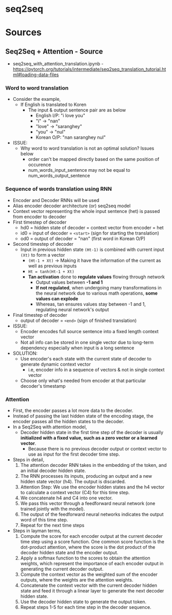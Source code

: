 # seq2seq

# Sources
## Seq2Seq + Attention - Source
- seq2seq_with_attention_translation.ipynb - https://pytorch.org/tutorials/intermediate/seq2seq_translation_tutorial.html#loading-data-files

### Word to word translation
- Consider the example, 
  - If English is translated to Koren
    - The input & output sentence pair are as below
        - English I/P: "i love you"
        - "i" -> "nan"
        - "love" -> "saranghey"
        - "you" -> "nul"
        - Korean O/P: "nan saranghey nul"
- ISSUE:
  - Why word to word translation is not an optimal solution? Issues below
    - order can't be mapped directly based on the same position of occurence
    - num_words_input_sentence may not be equal to num_words_output_sentence

### Sequence of words translation using RNN
- Encoder and Decoder RNNs will be used
- Alias encoder decoder architecture (or) seq2seq model
- Context vector representing the whole input sentence (het) is passed from encoder to decoder
- First timestep of decoder
  - hd0 = hidden state of decoder = context vector from encoder = het
  - id0 = input of decoder = `<start>` (sign for starting the translation)
  - od0 = output of decoder =  "nan" (first word in Korean O/P)
- Second timestep of decoder
  - Input in previous hidden state `(Ht-1)` is combined with current input `(Xt)` to form a vector
    - `(Ht-1 + Xt)` -> Making it have the information of the current as well as previous inputs
    - `Ht = tanh(Ht-1 + Xt)` 
    - **Tan activation** done to **regulate values** flowing through network
        - Output values between **-1 and 1**
        - **If not regulated**, when undergoing many transformations in the neural network due to various math operations, **some values can explode**
        - Whereas, tan ensures values stay between -1 and 1, regulating neural network's output
- Final timestep of decoder
  - output of decoder = `<end>` (sign of finished translation)
- ISSUE: 
  - Encoder encodes full source sentence into a fixed length context vector
  - Not all info can be stored in one single vector due to long-term dependency especially when input is a long sentence
- SOLUTION:
  - Use encoder's each state with the current state of decoder to generate dynamic context vector
    - i.e, encoder info in a sequence of vectors & not in single context vector
  - Choose only what's needed from encoder at that particular decoder's timestamp


### Attention
- First, the encoder passes a lot more data to the decoder. 
- Instead of passing the last hidden state of the encoding stage, the encoder passes all the hidden states to the decoder.
- In a Seq2Seq with attention model, 
  - Decoder hidden state in the first time step of the decoder is usually **initialized with a fixed value, such as a zero vector or a learned vector**. 
    - Because there is no previous decoder output or context vector to use as input for the first decoder time step.
- Steps in detail,
    1. The attention decoder RNN takes in the embedding of the <END> token, and an initial decoder hidden state.
    2. The RNN processes its inputs, producing an output and a new hidden state vector (h4). The output is discarded.
    3. Attention Step: We use the encoder hidden states and the h4 vector to calculate a context vector (C4) for this time step.
    4. We concatenate h4 and C4 into one vector.
    5. We pass this vector through a feedforward neural network (one trained jointly with the model).
    6. The output of the feedforward neural networks indicates the output word of this time step.
    7. Repeat for the next time steps
- Steps in layman terms,
    1. Compute the score for each encoder output at the current decoder time step using a score function. One common score function is the dot-product attention, where the score is the dot product of the decoder hidden state and the encoder output.
    2. Apply a softmax function to the scores to obtain the attention weights, which represent the importance of each encoder output in generating the current decoder output.
    3. Compute the context vector as the weighted sum of the encoder outputs, where the weights are the attention weights.
    4. Concatenate the context vector with the current decoder hidden state and feed it through a linear layer to generate the next decoder hidden state.
    5. Use the decoder hidden state to generate the output token.
    6. Repeat steps 1-5 for each time step in the decoder sequence.